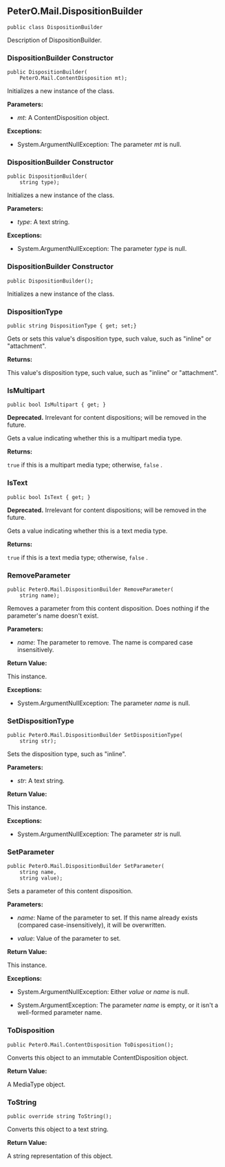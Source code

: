 ## PeterO.Mail.DispositionBuilder

    public class DispositionBuilder

Description of DispositionBuilder.

### DispositionBuilder Constructor

    public DispositionBuilder(
        PeterO.Mail.ContentDisposition mt);

Initializes a new instance of the  class.

<b>Parameters:</b>

 * <i>mt</i>: A ContentDisposition object.

<b>Exceptions:</b>

 * System.ArgumentNullException:
The parameter <i>mt</i>
 is null.

### DispositionBuilder Constructor

    public DispositionBuilder(
        string type);

Initializes a new instance of the  class.

<b>Parameters:</b>

 * <i>type</i>: A text string.

<b>Exceptions:</b>

 * System.ArgumentNullException:
The parameter <i>type</i>
 is null.

### DispositionBuilder Constructor

    public DispositionBuilder();

Initializes a new instance of the  class.

### DispositionType

    public string DispositionType { get; set;}

Gets or sets this value's disposition type, such value, such as "inline" or "attachment".

<b>Returns:</b>

This value's disposition type, such value, such as "inline" or "attachment".

### IsMultipart

    public bool IsMultipart { get; }

<b>Deprecated.</b> Irrelevant for content dispositions; will be removed in the future.

Gets a value indicating whether this is a multipart media type.

<b>Returns:</b>

 `true`  if this is a multipart media type; otherwise,  `false` .

### IsText

    public bool IsText { get; }

<b>Deprecated.</b> Irrelevant for content dispositions; will be removed in the future.

Gets a value indicating whether this is a text media type.

<b>Returns:</b>

 `true`  if this is a text media type; otherwise,  `false` .

### RemoveParameter

    public PeterO.Mail.DispositionBuilder RemoveParameter(
        string name);

Removes a parameter from this content disposition. Does nothing if the parameter's name doesn't exist.

<b>Parameters:</b>

 * <i>name</i>: The parameter to remove. The name is compared case insensitively.

<b>Return Value:</b>

This instance.

<b>Exceptions:</b>

 * System.ArgumentNullException:
The parameter <i>name</i>
 is null.

### SetDispositionType

    public PeterO.Mail.DispositionBuilder SetDispositionType(
        string str);

Sets the disposition type, such as "inline".

<b>Parameters:</b>

 * <i>str</i>: A text string.

<b>Return Value:</b>

This instance.

<b>Exceptions:</b>

 * System.ArgumentNullException:
The parameter <i>str</i>
 is null.

### SetParameter

    public PeterO.Mail.DispositionBuilder SetParameter(
        string name,
        string value);

Sets a parameter of this content disposition.

<b>Parameters:</b>

 * <i>name</i>: Name of the parameter to set. If this name already exists (compared case-insensitively), it will be overwritten.

 * <i>value</i>: Value of the parameter to set.

<b>Return Value:</b>

This instance.

<b>Exceptions:</b>

 * System.ArgumentNullException:
Either  <i>value</i>
 or  <i>name</i>
 is null.

 * System.ArgumentException:
The parameter <i>name</i>
 is empty, or it isn't a well-formed parameter name.

### ToDisposition

    public PeterO.Mail.ContentDisposition ToDisposition();

Converts this object to an immutable ContentDisposition object.

<b>Return Value:</b>

A MediaType object.

### ToString

    public override string ToString();

Converts this object to a text string.

<b>Return Value:</b>

A string representation of this object.
